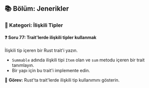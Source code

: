 ## 📚 Bölüm: Jenerikler  
### 🔹 Kategori: İlişkili Tipler  
#### ❓ Soru 77: Trait'lerde ilişkili tipler kullanmak

İlişkili tip içeren bir Rust trait'i yazın.

- `Summable` adında ilişkili tipi `Item` olan ve `sum` metodu içeren bir trait tanımlayın.
- Bir yapı için bu trait'i implemente edin.

🔧 **Görev:** Rust'ta trait'lerde ilişkili tip kullanımını gösterin.
